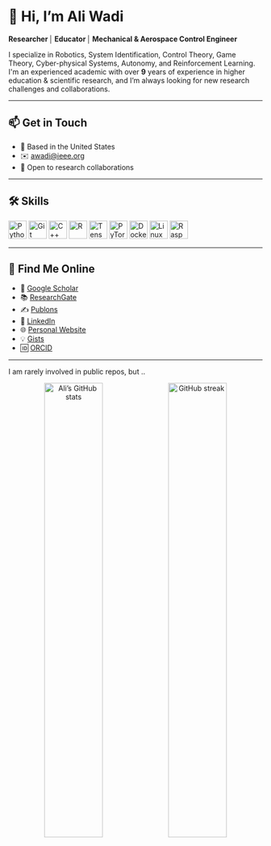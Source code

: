 # 👋 Hi, I’m Ali Wadi

**Researcher │ Educator │ Mechanical & Aerospace Control Engineer**

I specialize in Robotics, System Identification, Control Theory, Game Theory, Cyber-physical Systems, Autonomy, and Reinforcement Learning. I'm an experienced academic with over **9** years of experience in higher education & scientific research, and I’m always looking for new research challenges and collaborations.

---

## 📫 Get in Touch

- 📍 Based in the United States  
- ✉️ [awadi@ieee.org](mailto:awadi@ieee.org)  
- 🤝 Open to research collaborations

---

## 🛠️ Skills

<p align="left">
  <a href="https://www.python.org/" target="_blank" rel="noreferrer"><img src="https://raw.githubusercontent.com/danielcranney/readme-generator/main/public/icons/skills/python-colored.svg" alt="Python" width="36" height="36"/></a>
  <a href="https://git-scm.com/" target="_blank" rel="noreferrer"><img src="https://raw.githubusercontent.com/danielcranney/readme-generator/main/public/icons/skills/git-colored.svg" alt="Git" width="36" height="36"/></a>
  <a href="https://en.cppreference.com/w/" target="_blank" rel="noreferrer"><img src="https://raw.githubusercontent.com/danielcranney/readme-generator/main/public/icons/skills/cplusplus-colored.svg" alt="C++" width="36" height="36"/></a>
  <a href="https://www.r-project.org/" target="_blank" rel="noreferrer"><img src="https://raw.githubusercontent.com/danielcranney/readme-generator/main/public/icons/skills/rlang-colored.svg" alt="R" width="36" height="36"/></a>
  <a href="https://www.tensorflow.org/" target="_blank" rel="noreferrer"><img src="https://raw.githubusercontent.com/danielcranney/readme-generator/main/public/icons/skills/tensorflow-colored.svg" alt="TensorFlow" width="36" height="36"/></a>
  <a href="https://pytorch.org/" target="_blank" rel="noreferrer"><img src="https://raw.githubusercontent.com/danielcranney/readme-generator/main/public/icons/skills/pytorch-colored.svg" alt="PyTorch" width="36" height="36"/></a>
  <a href="https://www.docker.com/" target="_blank" rel="noreferrer"><img src="https://raw.githubusercontent.com/danielcranney/readme-generator/main/public/icons/skills/docker-colored.svg" alt="Docker" width="36" height="36"/></a>
  <a href="https://www.linux.org" target="_blank" rel="noreferrer"><img src="https://raw.githubusercontent.com/danielcranney/readme-generator/main/public/icons/skills/linux-colored.svg" alt="Linux" width="36" height="36"/></a>
  <a href="https://www.raspberrypi.org/" target="_blank" rel="noreferrer"><img src="https://raw.githubusercontent.com/danielcranney/readme-generator/main/public/icons/skills/raspberrypi-colored.svg" alt="Raspberry Pi" width="36" height="36"/></a>
  <!-- add or remove icons as you like -->
</p>

---

## 🔗 Find Me Online

- 🔬 [Google Scholar](https://scholar.google.com/citations?user=J1IwyQkAAAAJ&hl=en)  
- 📚 [ResearchGate](https://www.researchgate.net/profile/Ali-Wadi)  
- ✍️ [Publons](https://publons.com/researcher/3750839/ali-wadi/)  
- 💼 [LinkedIn](https://www.linkedin.com/in/aliwadi/)  
- 🌐 [Personal Website](https://aliwadi.github.io)  
- 💡 [Gists](https://gist.github.com/aliwadi)  
- 🆔 [ORCID](https://orcid.org/0000-0002-4617-7026)

---

I am rarely involved in public repos, but ..

<p align="center">
  <img src="https://github-readme-stats.vercel.app/api?username=aliwadi&show_icons=true&count_private=true&theme=dark&hide_border=true" alt="Ali’s GitHub stats" width="48%"/>
  <img src="https://github-readme-streak-stats.herokuapp.com?user=aliwadi&theme=dark&hide_border=true&background=00000000" alt="GitHub streak" width="48%"/>
</p>

